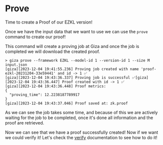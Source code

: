 # Prove

Time to create a Proof of our EZKL version!

Once we have the input data that we want to use we can use the `prove` command to create our proof!

This command will create a proving job at Giza and once the job is completed we will download the created proof.

```console
> giza prove --framework EZKL --model-id 1 --version-id 1 --size M input.json
[giza][2023-12-04 19:41:55.236] Proving job created with name 'proof-ezkl-20231204-33e59441' and id -> 1 ✅
[giza][2023-12-04 19:43:36.337] Proving job is successful ✅[giza][2023-12-04 19:43:36.447] Proof created with id -> 1 ✅
[giza][2023-12-04 19:43:36.448] Proof metrics:
{
  "proving_time": 12.2238187789917
}
[giza][2023-12-04 19:43:37.046] Proof saved at: zk.proof
```

As we can see the job takes some time, and because of this we are actively waiting for the job to be completed, once it's done all information and the proof are retrieved.

Now we can see that we have a proof successfully created! Now if we want we could verify it! Let's check the [verify](../frameworks/ezkl/verify.md) documentation to see how to do it!
